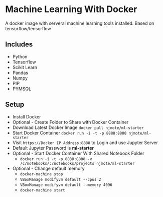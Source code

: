 # Machine Learning With Docker

A docker image with serveral machine learning tools installed. Based on tensorflow/tensorflow

## Includes
* Python
* Tensorflow
* Scikit Learn
* Pandas
* Numpy
* PIP
* PYMSQL


## Setup
* Install Docker
* Optional - Create Folder to Share with Docker Container
* Download Latest Docker Image
	`docker pull njmote/ml-starter`
* Start Docker Container
	`docker run -i -t -p 8888:8888 njmote/ml-starter`
* Visit  `https://Docker IP Address:8888` to Login and use Jupyter Server
* Default Jupyter Password is **ml-starter**
* Optional - Start Docker Container With Shared Notebook Folder
	* `docker run -i -t -p 8888:8888 -v /c/notebooks/:/notebooks/projects njmote/ml-starter`
* Optional - Change default memory
	* `docker-machine stop`
	* `VBoxManage modifyvm default --cpus 2`
	* `VBoxManage modifyvm default --memory 4096`
	* `docker-machine start`

